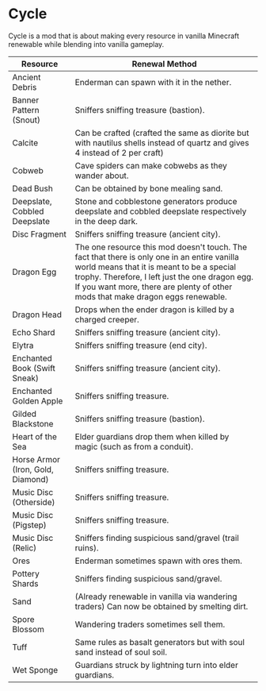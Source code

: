 Cycle
==
Cycle is a mod that is about making every resource in vanilla Minecraft renewable while blending into vanilla gameplay.

| Resource | Renewal Method |
| -- | -- |
| Ancient Debris | Enderman can spawn with it in the nether. |
| Banner Pattern (Snout) | Sniffers sniffing treasure (bastion). |
| Calcite | Can be crafted (crafted the same as diorite but with nautilus shells instead of quartz and gives 4 instead of 2 per craft) |
| Cobweb | Cave spiders can make cobwebs as they wander about. |
| Dead Bush | Can be obtained by bone mealing sand. |
| Deepslate, Cobbled Deepslate | Stone and cobblestone generators produce deepslate and cobbled deepslate respectively in the deep dark. |
| Disc Fragment | Sniffers sniffing treasure (ancient city). |
| Dragon Egg | The one resource this mod doesn't touch.  The fact that there is only one in an entire vanilla world means that it is meant to be a special trophy.  Therefore, I left just the one dragon egg.  If you want more, there are plenty of other mods that make dragon eggs renewable. |
| Dragon Head | Drops when the ender dragon is killed by a charged creeper. |
| Echo Shard | Sniffers sniffing treasure (ancient city). |
| Elytra | Sniffers sniffing treasure (end city). |
| Enchanted Book (Swift Sneak) | Sniffers sniffing treasure (ancient city). |
| Enchanted Golden Apple | Sniffers sniffing treasure. |
| Gilded Blackstone | Sniffers sniffing treasure (bastion). |
| Heart of the Sea | Elder guardians drop them when killed by magic (such as from a conduit). |
| Horse Armor (Iron, Gold, Diamond) | Sniffers sniffing treasure. |
| Music Disc (Otherside) | Sniffers sniffing treasure. |
| Music Disc (Pigstep) | Sniffers sniffing treasure. |
| Music Disc (Relic) | Sniffers finding suspicious sand/gravel (trail ruins). |
| Ores | Enderman sometimes spawn with ores them. |
| Pottery Shards | Sniffers finding suspicious sand/gravel. |
| Sand | (Already renewable in vanilla via wandering traders) Can now be obtained by smelting dirt. |
| Spore Blossom | Wandering traders sometimes sell them. |
| Tuff | Same rules as basalt generators but with soul sand instead of soul soil. |
| Wet Sponge | Guardians struck by lightning turn into elder guardians. |
